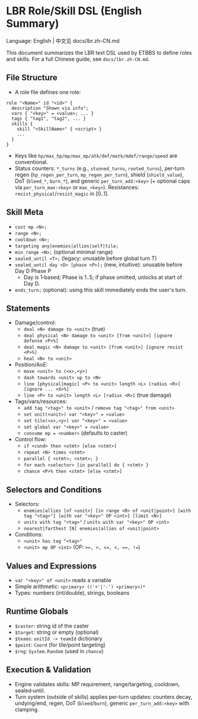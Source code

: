 # LBR Role/Skill DSL (English Summary)

Language: English | 中文见 docs/lbr.zh-CN.md

This document summarizes the LBR text DSL used by ETBBS to define roles and
skills. For a full Chinese guide, see `docs/lbr.zh-CN.md`.

## File Structure

- A role file defines one role:

```
role "<Name>" id "<id>" {
  description "Shown via info";
  vars { "<key>" = <value>; ... }
  tags { "tag1", "tag2", ... }
  skills {
    skill "<SkillName>" { <script> }
    ...
  }
}
```

- Keys like `hp/max_hp/mp/max_mp/atk/def/matk/mdef/range/speed` are conventional.
- Status counters: `*_turns` (e.g., `stunned_turns`, `rooted_turns`), per‑turn regen
  (`hp_regen_per_turn`, `mp_regen_per_turn`), shield (`shield_value`), DoT
  (`bleed_*`, `burn_*`), and generic `per_turn_add:<key>` (+ optional caps via
  `per_turn_max:<key>` or `max_<key>`). Resistances: `resist_physical`/`resist_magic` in [0..1].

## Skill Meta

- `cost mp <N>;`
- `range <N>;`
- `cooldown <N>;`
- `targeting any|enemies|allies|self|tile;`
- `min_range <N>;` (optional minimal range)
- `sealed_until <T>;` (legacy: unusable before global turn T)
- `sealed_until day <D> [phase <P>];` (new, intuitive): unusable before Day D Phase P
  - Day is 1‑based; Phase is 1..5; if phase omitted, unlocks at start of Day D.
- `ends_turn;` (optional): using this skill immediately ends the user's turn.

## Statements

- Damage/control:
  - `deal <N> damage to <unit>` (true)
  - `deal physical <N> damage to <unit> [from <unit>] [ignore defense <P>%]`
  - `deal magic <N> damage to <unit> [from <unit>] [ignore resist <P>%]`
  - `heal <N> to <unit>`
- Position/AoE:
  - `move <unit> to (<x>,<y>)`
  - `dash towards <unit> up to <N>`
  - `line [physical|magic] <P> to <unit> length <L> [radius <R>] [ignore ... <X>%]`
  - `line <P> to <unit> length <L> [radius <R>]` (true damage)
- Tags/vars/resources:
  - `add tag "<tag>" to <unit>` / `remove tag "<tag>" from <unit>`
  - `set unit(<unit>) var "<key>" = <value>`
  - `set tile(<x>,<y>) var "<key>" = <value>`
  - `set global var "<key>" = <value>`
  - `consume mp = <number>` (defaults to caster)
- Control flow:
  - `if <cond> then <stmt> [else <stmt>]`
  - `repeat <N> times <stmt>`
  - `parallel { <stmt>; <stmt>; }`
  - `for each <selector> [in parallel] do { <stmt> }`
  - `chance <P>% then <stmt> [else <stmt>]`

## Selectors and Conditions

- Selectors:
  - `enemies|allies [of <unit>] [in range <R> of <unit|point>] [with tag "<tag>"] [with var "<key>" OP <int>] [limit <N>]`
  - `units with tag "<tag>"` / `units with var "<key>" OP <int>`
  - `nearest|farthest [N] enemies|allies of <unit|point>`
- Conditions:
  - `<unit> has tag "<tag>"`
  - `<unit> mp OP <int>` (OP: `>=, >, <=, <, ==, !=`)

## Values and Expressions

- `var "<key>" of <unit>` reads a variable
- Simple arithmetic: `<primary> (('+'|'-') <primary>)*`
- Types: numbers (int/double), strings, booleans

## Runtime Globals

- `$caster`: string id of the caster
- `$target`: string or empty (optional)
- `$teams`: `unitId -> teamId` dictionary
- `$point`: `Coord` (for tile/point targeting)
- `$rng`: `System.Random` (used in `chance`)

## Execution & Validation

- Engine validates skills: MP requirement, range/targeting, cooldown, sealed‑until.
- Turn system (outside of skills) applies per‑turn updates: counters decay, undying/end, regen,
  DoT (`bleed`/`burn`), generic `per_turn_add:<key>` with clamping.
